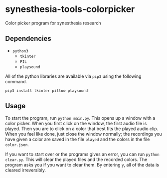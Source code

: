 # synesthesia-tools-colorpicker
Color picker program for synesthesia research

## Dependencies
* `python3`
    * `tkinter`
    * `PIL`
    * `playsound`

All of the python libraries are available via `pip3` using the following command.
```
pip3 install tkinter pillow playsound
```

## Usage
To start the program, run `python main.py`. This opens up a window with a color picker. When you first click on the window, the first audio file is played. Then you are to click on a color that best fits the played audio clip. When you feel like done, just close the window normally; the recordings you have given a color are saved in the file `played` and the colors in the file `color.json`.

If you want to start over or the programs gives an error, you can run `python clear.py`. This will clear the played files and the recorded colors. The program asks you if you want to clear them. By entering `y`, all of the data is cleared irreversibly.
